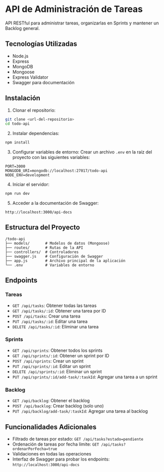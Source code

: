 # API de Administración de Tareas

API RESTful para administrar tareas, organizarlas en Sprints y mantener un Backlog general.

## Tecnologías Utilizadas

- Node.js
- Express
- MongoDB
- Mongoose
- Express Validator
- Swagger para documentación

## Instalación

1. Clonar el repositorio:
```bash
git clone <url-del-repositorio>
cd todo-api
```

2. Instalar dependencias:
```bash
npm install
```

3. Configurar variables de entorno:
Crear un archivo `.env` en la raíz del proyecto con las siguientes variables:
```
PORT=3000
MONGODB_URI=mongodb://localhost:27017/todo-api
NODE_ENV=development
```

4. Iniciar el servidor:
```bash
npm run dev
```

5. Acceder a la documentación de Swagger:
```
http://localhost:3000/api-docs
```

## Estructura del Proyecto

```
/todo-api
├── models/       # Modelos de datos (Mongoose)
├── routes/       # Rutas de la API
├── controllers/  # Controladores
├── swagger.js    # Configuración de Swagger
├── app.js        # Archivo principal de la aplicación
└── .env          # Variables de entorno
```

## Endpoints

### Tareas
- `GET /api/tasks`: Obtener todas las tareas
- `GET /api/tasks/:id`: Obtener una tarea por ID
- `POST /api/tasks`: Crear una tarea
- `PUT /api/tasks/:id`: Editar una tarea
- `DELETE /api/tasks/:id`: Eliminar una tarea

### Sprints
- `GET /api/sprints`: Obtener todos los sprints
- `GET /api/sprints/:id`: Obtener un sprint por ID
- `POST /api/sprints`: Crear un sprint
- `PUT /api/sprints/:id`: Editar un sprint
- `DELETE /api/sprints/:id`: Eliminar un sprint
- `PUT /api/sprints/:id/add-task/:taskId`: Agregar una tarea a un sprint

### Backlog
- `GET /api/backlog`: Obtener el backlog
- `POST /api/backlog`: Crear backlog (solo uno)
- `PUT /api/backlog/add-task/:taskId`: Agregar una tarea al backlog

## Funcionalidades Adicionales

- Filtrado de tareas por estado: `GET /api/tasks?estado=pendiente`
- Ordenación de tareas por fecha límite: `GET /api/tasks?ordenarPorFecha=true`
- Validaciones en todas las operaciones
- Interfaz de Swagger para probar los endpoints: `http://localhost:3000/api-docs` 
